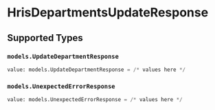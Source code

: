 # HrisDepartmentsUpdateResponse


## Supported Types

### `models.UpdateDepartmentResponse`

```python
value: models.UpdateDepartmentResponse = /* values here */
```

### `models.UnexpectedErrorResponse`

```python
value: models.UnexpectedErrorResponse = /* values here */
```

